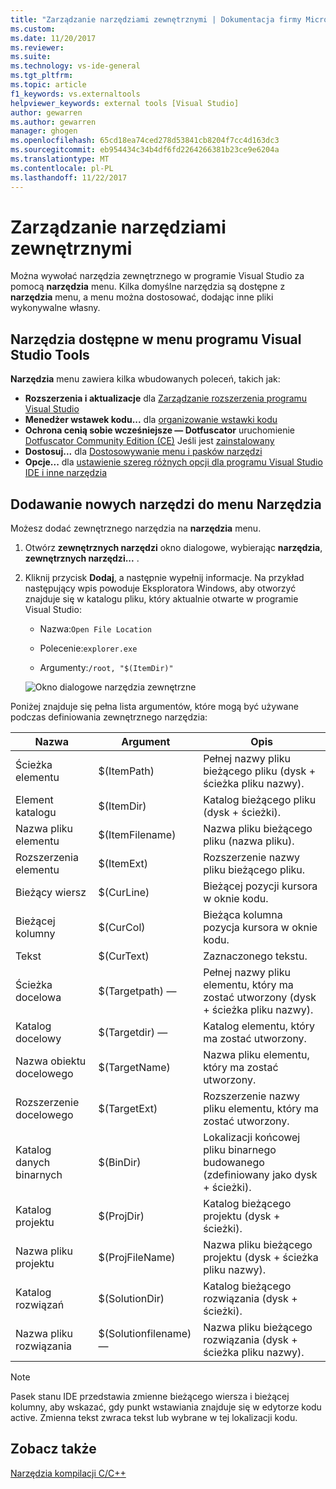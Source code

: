```yaml
---
title: "Zarządzanie narzędziami zewnętrznymi | Dokumentacja firmy Microsoft"
ms.custom: 
ms.date: 11/20/2017
ms.reviewer: 
ms.suite: 
ms.technology: vs-ide-general
ms.tgt_pltfrm: 
ms.topic: article
f1_keywords: vs.externaltools
helpviewer_keywords: external tools [Visual Studio]
author: gewarren
ms.author: gewarren
manager: ghogen
ms.openlocfilehash: 65cd18ea74ced278d53841cb8204f7cc4d163dc3
ms.sourcegitcommit: eb954434c34b4df6fd2264266381b23ce9e6204a
ms.translationtype: MT
ms.contentlocale: pl-PL
ms.lasthandoff: 11/22/2017
---
```

# <a name="manage-external-tools"></a>Zarządzanie narzędziami zewnętrznymi

Można wywołać narzędzia zewnętrznego w programie Visual Studio za pomocą **narzędzia** menu. Kilka domyślne narzędzia są dostępne z **narzędzia** menu, a menu można dostosować, dodając inne pliki wykonywalne własny.

## <a name="tools-available-on-the-visual-studio-tools-menu"></a>Narzędzia dostępne w menu programu Visual Studio Tools

**Narzędzia** menu zawiera kilka wbudowanych poleceń, takich jak:

* **Rozszerzenia i aktualizacje** dla [Zarządzanie rozszerzenia programu Visual Studio](finding-and-using-visual-studio-extensions.md)
* **Menedżer wstawek kodu...**  dla [organizowanie wstawki kodu](code-snippets.md#code-snippet-manager)
* **Ochrona cenią sobie wcześniejsze — Dotfuscator** uruchomienie [Dotfuscator Community Edition (CE)](dotfuscator/index.md) Jeśli jest [zainstalowany](dotfuscator/install.md)
* **Dostosuj...**  dla [Dostosowywanie menu i pasków narzędzi](how-to-customize-menus-and-toolbars-in-visual-studio.md)
* **Opcje...**  dla [ustawienie szereg różnych opcji dla programu Visual Studio IDE i inne narzędzia](reference/options-dialog-box-visual-studio.md)

## <a name="add-new-tools-to-the-tools-menu"></a>Dodawanie nowych narzędzi do menu Narzędzia

Możesz dodać zewnętrznego narzędzia na **narzędzia** menu.

1. Otwórz **zewnętrznych narzędzi** okno dialogowe, wybierając **narzędzia**, **zewnętrznych narzędzi...** .

1. Kliknij przycisk **Dodaj**, a następnie wypełnij informacje. Na przykład następujący wpis powoduje Eksploratora Windows, aby otworzyć znajduje się w katalogu pliku, który aktualnie otwarte w programie Visual Studio:

   * Nazwa:`Open File Location`

   * Polecenie:`explorer.exe`

   * Argumenty:`/root, "$(ItemDir)"`

   ![Okno dialogowe narzędzia zewnętrzne](media/external-tools-dialog.png)

Poniżej znajduje się pełna lista argumentów, które mogą być używane podczas definiowania zewnętrznego narzędzia:

|Nazwa|Argument|Opis|  
|----------|--------------|-----------------|  
|Ścieżka elementu|$(ItemPath)|Pełnej nazwy pliku bieżącego pliku (dysk + ścieżka pliku nazwy).|  
|Element katalogu|$(ItemDir)|Katalog bieżącego pliku (dysk + ścieżki).|  
|Nazwa pliku elementu|$(ItemFilename)|Nazwa pliku bieżącego pliku (nazwa pliku).|  
|Rozszerzenia elementu|$(ItemExt)|Rozszerzenie nazwy pliku bieżącego pliku.|  
|Bieżący wiersz|$(CurLine)|Bieżącej pozycji kursora w oknie kodu.|  
|Bieżącej kolumny|$(CurCol)|Bieżąca kolumna pozycja kursora w oknie kodu.|  
|Tekst|$(CurText)|Zaznaczonego tekstu.|  
|Ścieżka docelowa|$(Targetpath) —|Pełnej nazwy pliku elementu, który ma zostać utworzony (dysk + ścieżka pliku nazwy).|  
|Katalog docelowy|$(Targetdir) —|Katalog elementu, który ma zostać utworzony.|  
|Nazwa obiektu docelowego|$(TargetName)|Nazwa pliku elementu, który ma zostać utworzony.|  
|Rozszerzenie docelowego|$(TargetExt)|Rozszerzenie nazwy pliku elementu, który ma zostać utworzony.|  
|Katalog danych binarnych|$(BinDir)|Lokalizacji końcowej pliku binarnego budowanego (zdefiniowany jako dysk + ścieżki).|  
|Katalog projektu|$(ProjDir)|Katalog bieżącego projektu (dysk + ścieżki).|  
|Nazwa pliku projektu|$(ProjFileName)|Nazwa pliku bieżącego projektu (dysk + ścieżka pliku nazwy).|  
|Katalog rozwiązań|$(SolutionDir)|Katalog bieżącego rozwiązania (dysk + ścieżki).|  
|Nazwa pliku rozwiązania|$(Solutionfilename) —|Nazwa pliku bieżącego rozwiązania (dysk + ścieżka pliku nazwy).|

> [!NOTE]
> Pasek stanu IDE przedstawia zmienne bieżącego wiersza i bieżącej kolumny, aby wskazać, gdy punkt wstawiania znajduje się w edytorze kodu active. Zmienna tekst zwraca tekst lub wybrane w tej lokalizacji kodu.

## <a name="see-also"></a>Zobacz także

[Narzędzia kompilacji C/C++](/cpp/build/reference/c-cpp-build-tools)
